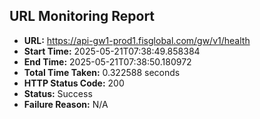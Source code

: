 ## URL Monitoring Report

- **URL:** https://api-gw1-prod1.fisglobal.com/gw/v1/health
- **Start Time:** 2025-05-21T07:38:49.858384
- **End Time:** 2025-05-21T07:38:50.180972
- **Total Time Taken:** 0.322588 seconds
- **HTTP Status Code:** 200
- **Status:** Success
- **Failure Reason:** N/A
